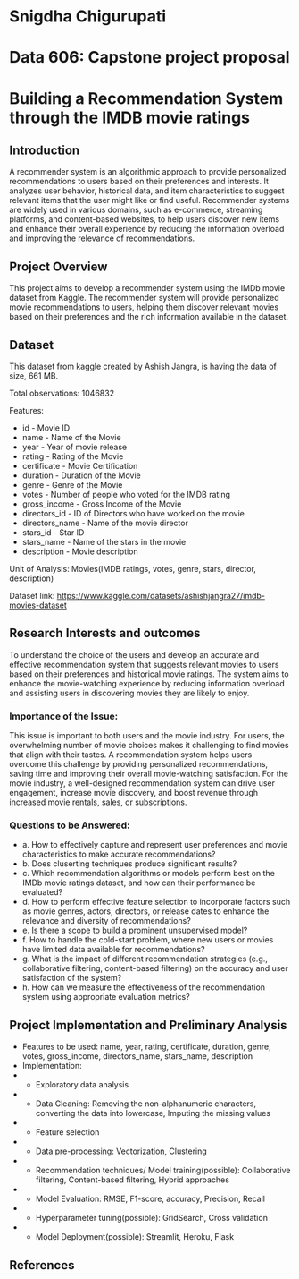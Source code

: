 # Snigdha Chigurupati

# Data 606: Capstone project proposal

# Building a Recommendation System through the IMDB movie ratings

## Introduction
A recommender system is an algorithmic approach to provide personalized recommendations to users based on their preferences and interests. It analyzes user behavior, historical data, and item characteristics to suggest relevant items that the user might like or find useful. Recommender systems are widely used in various domains, such as e-commerce, streaming platforms, and content-based websites, to help users discover new items and enhance their overall experience by reducing the information overload and improving the relevance of recommendations.

## Project Overview
This project aims to develop a recommender system using the IMDb movie dataset from Kaggle. The recommender system will provide personalized movie recommendations to users, helping them discover relevant movies based on their preferences and the rich information available in the dataset.

## Dataset
This dataset from kaggle created by Ashish Jangra, is having the data of size, 661 MB.

Total observations: 1046832

Features:
- id - Movie ID
- name - Name of the Movie
- year - Year of movie release
- rating - Rating of the Movie
- certificate - Movie Certification
- duration - Duration of the Movie
- genre - Genre of the Movie
- votes - Number of people who voted for the IMDB rating
- gross_income - Gross Income of the Movie
- directors_id - ID of Directors who have worked on the movie
- directors_name - Name of the movie director
- stars_id - Star ID
- stars_name - Name of the stars in the movie
- description - Movie description

Unit of Analysis: Movies(IMDB ratings, votes, genre, stars, director, description)

Dataset link: https://www.kaggle.com/datasets/ashishjangra27/imdb-movies-dataset

## Research Interests and outcomes
To understand the choice of the users and develop an accurate and effective recommendation system that suggests relevant movies to users based on their preferences and historical movie ratings. The system aims to enhance the movie-watching experience by reducing information overload and assisting users in discovering movies they are likely to enjoy.

### Importance of the Issue:
This issue is important to both users and the movie industry. For users, the overwhelming number of movie choices makes it challenging to find movies that align with their tastes. A recommendation system helps users overcome this challenge by providing personalized recommendations, saving time and improving their overall movie-watching satisfaction. For the movie industry, a well-designed recommendation system can drive user engagement, increase movie discovery, and boost revenue through increased movie rentals, sales, or subscriptions.

### Questions to be Answered:
- a. How to effectively capture and represent user preferences and movie characteristics to make accurate recommendations?
- b. Does cluserting techniques produce significant results?
- c. Which recommendation algorithms or models perform best on the IMDb movie ratings dataset, and how can their performance be evaluated?
- d. How to perform effective feature selection to incorporate factors such as movie genres, actors, directors, or release dates to enhance the relevance and diversity of recommendations?
- e. Is there a scope to build a prominent unsupervised model?
- f. How to handle the cold-start problem, where new users or movies have limited data available for recommendations?
- g. What is the impact of different recommendation strategies (e.g., collaborative filtering, content-based filtering) on the accuracy and user satisfaction of the system?
- h. How can we measure the effectiveness of the recommendation system using appropriate evaluation metrics?

## Project Implementation and Preliminary Analysis
- Features to be used: name, year, rating, certificate, duration, genre, votes, gross_income, directors_name, stars_name, description
- Implementation:
- - Exploratory data analysis
- - Data Cleaning: Removing the non-alphanumeric characters, converting the data into lowercase, Imputing the missing values
- - Feature selection
- - Data pre-processing: Vectorization, Clustering
- - Recommendation techniques/ Model training(possible): Collaborative filtering, Content-based filtering, Hybrid approaches
- - Model Evaluation: RMSE, F1-score, accuracy, Precision, Recall
- - Hyperparameter tuning(possible): GridSearch, Cross validation
- - Model Deployment(possible): Streamlit, Heroku, Flask

## References
